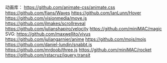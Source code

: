 动画库：
https://github.com/animate-css/animate.css
https://github.com/fians/Waves
https://github.com/IanLunn/Hover
https://github.com/visionmedia/move.js
https://github.com/jlmakes/scrollreveal
https://github.com/julianshapiro/velocity
https://github.com/miniMAC/magic
SVG: https://github.com/maxwellito/vivus
https://github.com/juliangarnier/anime
https://github.com/mojs/mojs
https://github.com/daniel-lundin/snabbt.js
https://github.com/mrdoob/three.js
https://github.com/miniMAC/rocket
https://github.com/rstacruz/jquery.transit
